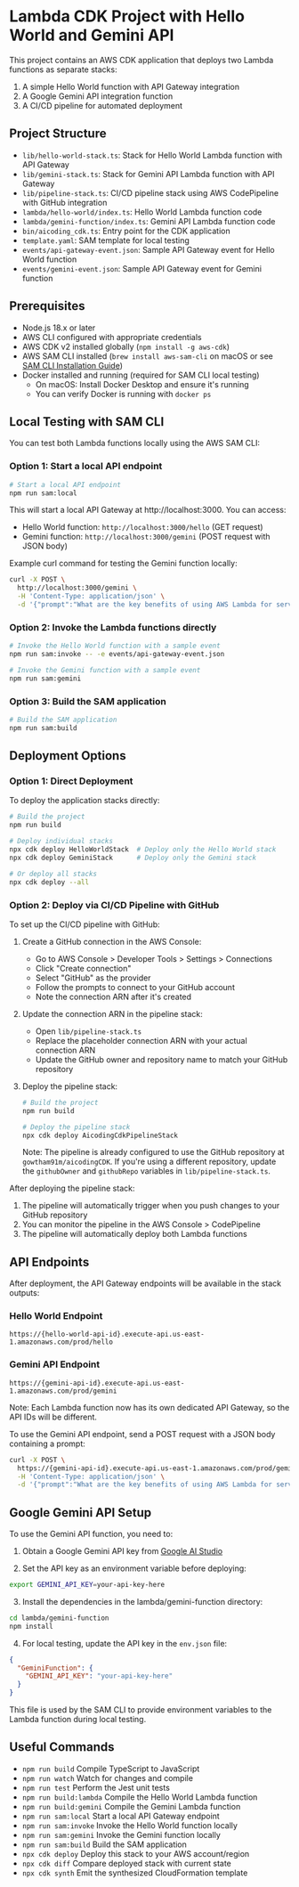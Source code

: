 # Lambda CDK Project with Hello World and Gemini API

This project contains an AWS CDK application that deploys two Lambda functions as separate stacks:
1. A simple Hello World function with API Gateway integration
2. A Google Gemini API integration function
3. A CI/CD pipeline for automated deployment

## Project Structure

- `lib/hello-world-stack.ts`: Stack for Hello World Lambda function with API Gateway
- `lib/gemini-stack.ts`: Stack for Gemini API Lambda function with API Gateway
- `lib/pipeline-stack.ts`: CI/CD pipeline stack using AWS CodePipeline with GitHub integration
- `lambda/hello-world/index.ts`: Hello World Lambda function code
- `lambda/gemini-function/index.ts`: Gemini API Lambda function code
- `bin/aicoding_cdk.ts`: Entry point for the CDK application
- `template.yaml`: SAM template for local testing
- `events/api-gateway-event.json`: Sample API Gateway event for Hello World function
- `events/gemini-event.json`: Sample API Gateway event for Gemini function

## Prerequisites

- Node.js 18.x or later
- AWS CLI configured with appropriate credentials
- AWS CDK v2 installed globally (`npm install -g aws-cdk`)
- AWS SAM CLI installed (`brew install aws-sam-cli` on macOS or see [SAM CLI Installation Guide](https://docs.aws.amazon.com/serverless-application-model/latest/developerguide/serverless-sam-cli-install.html))
- Docker installed and running (required for SAM CLI local testing)
  - On macOS: Install Docker Desktop and ensure it's running
  - You can verify Docker is running with `docker ps`

## Local Testing with SAM CLI

You can test both Lambda functions locally using the AWS SAM CLI:

### Option 1: Start a local API endpoint

```bash
# Start a local API endpoint
npm run sam:local
```

This will start a local API Gateway at http://localhost:3000. You can access:

- Hello World function: `http://localhost:3000/hello` (GET request)
- Gemini function: `http://localhost:3000/gemini` (POST request with JSON body)

Example curl command for testing the Gemini function locally:

```bash
curl -X POST \
  http://localhost:3000/gemini \
  -H 'Content-Type: application/json' \
  -d '{"prompt":"What are the key benefits of using AWS Lambda for serverless computing?"}'
```

### Option 2: Invoke the Lambda functions directly

```bash
# Invoke the Hello World function with a sample event
npm run sam:invoke -- -e events/api-gateway-event.json

# Invoke the Gemini function with a sample event
npm run sam:gemini
```

### Option 3: Build the SAM application

```bash
# Build the SAM application
npm run sam:build
```

## Deployment Options

### Option 1: Direct Deployment

To deploy the application stacks directly:

```bash
# Build the project
npm run build

# Deploy individual stacks
npx cdk deploy HelloWorldStack  # Deploy only the Hello World stack
npx cdk deploy GeminiStack      # Deploy only the Gemini stack

# Or deploy all stacks
npx cdk deploy --all
```

### Option 2: Deploy via CI/CD Pipeline with GitHub

To set up the CI/CD pipeline with GitHub:

1. Create a GitHub connection in the AWS Console:
   - Go to AWS Console > Developer Tools > Settings > Connections
   - Click "Create connection"
   - Select "GitHub" as the provider
   - Follow the prompts to connect to your GitHub account
   - Note the connection ARN after it's created

2. Update the connection ARN in the pipeline stack:
   - Open `lib/pipeline-stack.ts`
   - Replace the placeholder connection ARN with your actual connection ARN
   - Update the GitHub owner and repository name to match your GitHub repository

3. Deploy the pipeline stack:
   ```bash
   # Build the project
   npm run build

   # Deploy the pipeline stack
   npx cdk deploy AicodingCdkPipelineStack
   ```

   Note: The pipeline is already configured to use the GitHub repository at `gowtham91m/aicodingCDK`. If you're using a different repository, update the `githubOwner` and `githubRepo` variables in `lib/pipeline-stack.ts`.

After deploying the pipeline stack:

1. The pipeline will automatically trigger when you push changes to your GitHub repository
2. You can monitor the pipeline in the AWS Console > CodePipeline
3. The pipeline will automatically deploy both Lambda functions

## API Endpoints

After deployment, the API Gateway endpoints will be available in the stack outputs:

### Hello World Endpoint

```
https://{hello-world-api-id}.execute-api.us-east-1.amazonaws.com/prod/hello
```

### Gemini API Endpoint

```
https://{gemini-api-id}.execute-api.us-east-1.amazonaws.com/prod/gemini
```

Note: Each Lambda function now has its own dedicated API Gateway, so the API IDs will be different.

To use the Gemini API endpoint, send a POST request with a JSON body containing a prompt:

```bash
curl -X POST \
  https://{gemini-api-id}.execute-api.us-east-1.amazonaws.com/prod/gemini \
  -H 'Content-Type: application/json' \
  -d '{"prompt":"What are the key benefits of using AWS Lambda for serverless computing?"}'
```

## Google Gemini API Setup

To use the Gemini API function, you need to:

1. Obtain a Google Gemini API key from [Google AI Studio](https://makersuite.google.com/app/apikey)

2. Set the API key as an environment variable before deploying:

```bash
export GEMINI_API_KEY=your-api-key-here
```

3. Install the dependencies in the lambda/gemini-function directory:

```bash
cd lambda/gemini-function
npm install
```

4. For local testing, update the API key in the `env.json` file:

```json
{
  "GeminiFunction": {
    "GEMINI_API_KEY": "your-api-key-here"
  }
}
```

This file is used by the SAM CLI to provide environment variables to the Lambda function during local testing.

## Useful Commands

* `npm run build`         Compile TypeScript to JavaScript
* `npm run watch`         Watch for changes and compile
* `npm run test`          Perform the Jest unit tests
* `npm run build:lambda`  Compile the Hello World Lambda function
* `npm run build:gemini`  Compile the Gemini Lambda function
* `npm run sam:local`     Start a local API Gateway endpoint
* `npm run sam:invoke`    Invoke the Hello World function locally
* `npm run sam:gemini`    Invoke the Gemini function locally
* `npm run sam:build`     Build the SAM application
* `npx cdk deploy`        Deploy this stack to your AWS account/region
* `npx cdk diff`          Compare deployed stack with current state
* `npx cdk synth`         Emit the synthesized CloudFormation template
